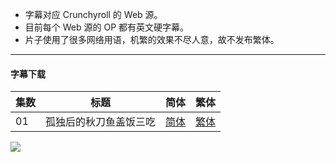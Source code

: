 - 字幕对应 Crunchyroll 的 Web 源。
- 目前每个 Web 源的 OP 都有英文硬字幕。
- 片子使用了很多网络用语，机繁的效果不尽人意，故不发布繁体。


----

#### 字幕下载

<auto-generated-table>

| 集数 | 标题 | 简体 | 繁体 |
| - | - | - | - |
| 01 | 孤独后的秋刀鱼盖饭三吃 | [简体](https://raw.githubusercontent.com/SweetSub/SweetSub/master/Archive/Momentary%20Lily/%5BSweetSub%5D%20Momentary%20Lily%20-%2001.chs.ass) | [繁体](https://raw.githubusercontent.com/SweetSub/SweetSub/master/Archive/Momentary%20Lily/%5BSweetSub%5D%20Momentary%20Lily%20-%2001.cht.ass) |

</auto-generated-table>


![](https://s2.loli.net/2025/01/03/LUi4BZTDejgGrxC.jpg)
